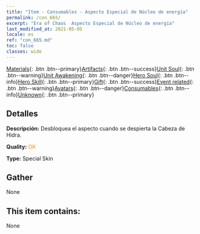 ```yaml
---
title: "Item - Consumables - Aspecto Especial de Núcleo de energía"
permalink: /con_665/
excerpt: "Era of Chaos  Aspecto Especial de Núcleo de energía"
last_modified_at: 2021-05-05
locale: es
ref: "con_665.md"
toc: false
classes: wide
---
```

 [Materials](/ItemsES/){: .btn .btn--primary}[Artifacts](/ItemsES/Artifacts/){: .btn .btn--success}[Unit Soul](/ItemsES/UnitSoul/){: .btn .btn--warning}[Unit Awakening](/ItemsES/UnitAwakening/){: .btn .btn--danger}[Hero Soul](/ItemsES/HeroSoul/){: .btn .btn--info}[Hero Skill](/ItemsES/HeroSkill/){: .btn .btn--primary}[Gift](/ItemsES/Gift/){: .btn .btn--success}[Event related](/ItemsES/Events/){: .btn .btn--warning}[Avatars](/ItemsES/Avatars/){: .btn .btn--danger}[Consumables](/ItemsES/Consumables/){: .btn .btn--info}[Unknown](/ItemsES/Unknown/){: .btn .btn--primary}

## Detalles
 **Descripción:** Desbloquea el aspecto cuando se despierta la Cabeza de Hidra.

 **Quality:** <span style="color: #FF8C00">OK</span>

 **Type:** Special Skin

## Gather

  None

## This item contains:

  None

